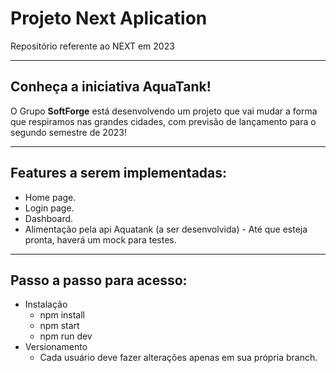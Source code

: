 # Projeto Next Aplication
Repositório referente ao NEXT em 2023

---

## Conheça a iniciativa AquaTank!

O Grupo **SoftForge** está desenvolvendo um projeto que vai mudar a forma que respiramos nas grandes cidades, com previsão de lançamento para o segundo semestre de 2023!

---

## Features a serem implementadas:

* Home page.
* Login page.
* Dashboard.
* Alimentação pela api Aquatank (a ser desenvolvida) - Até que esteja pronta, haverá um mock para testes.

--- 

## Passo a passo para acesso:

* Instalação
  * npm install
  * npm start
  * npm run dev
* Versionamento
  * Cada usuário deve fazer alterações apenas em sua própria branch.

